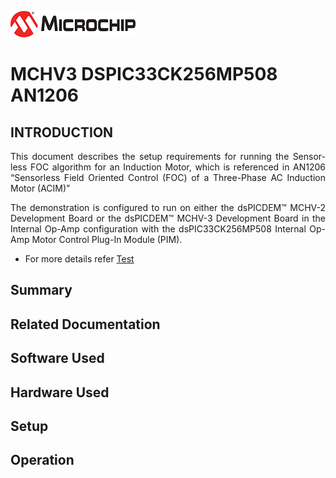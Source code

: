 ![image](images/microchip.jpg) 

# MCHV3 DSPIC33CK256MP508 AN1206

## INTRODUCTION
<p style='text-align: justify;'>
This document describes the setup requirements for running the Sensor-less FOC algorithm for an Induction Motor, which is referenced in AN1206 “Sensorless Field Oriented Control (FOC) of a Three-Phase AC Induction Motor (ACIM)” </p>
<p style='text-align: justify;'>
The demonstration is configured to run on either the dsPICDEM™ MCHV-2 Development Board or the dsPICDEM™ MCHV-3 Development Board in the Internal Op-Amp configuration with the dsPIC33CK256MP508 Internal Op-Amp Motor Control Plug-In Module (PIM).
</p>


- For more details refer [Test](../mchv3_dspic33ck256mp508_an1206/mchv3_dspic33ck256mp508_an1206/docs/README_external.md)

## Summary


## Related Documentation


## Software Used 


## Hardware Used


## Setup


## Operation



